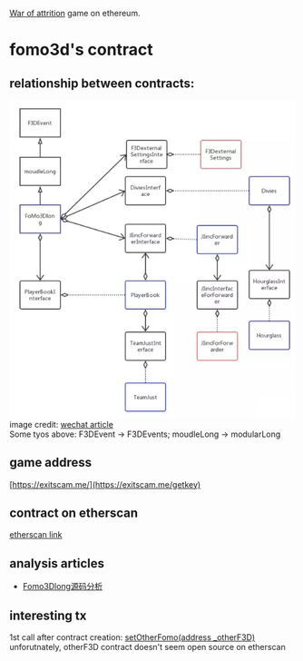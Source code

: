 [War of attrition](https://en.wikipedia.org/wiki/War_of_attrition_(game)) game on ethereum. 

# fomo3d's contract
## relationship between contracts:
![image of contract structure](images/structure.png)
image credit: [wechat article](https://mp.weixin.qq.com/s/kT94y3kHZKa-JXXWWGqD_A)  
Some tyos above: F3DEvent -> F3DEvents; moudleLong -> modularLong 

## game address
[https://exitscam.me/](https://exitscam.me/getkey)

## contract on etherscan 
[etherscan link](https://etherscan.io/address/0xa62142888aba8370742be823c1782d17a0389da1#code)

## analysis articles
 - [Fomo3Dlong源码分析](https://www.jianshu.com/p/c7706ba5c005)
 
## interesting tx
1st call after contract creation: [setOtherFomo(address _otherF3D)](https://etherscan.io/tx/0x422728d092a8237a8a0544274c7268d0f1daf598c43f3e0d403c787f57a32be3) unforutnately, otherF3D contract doesn't seem open source on etherscan
